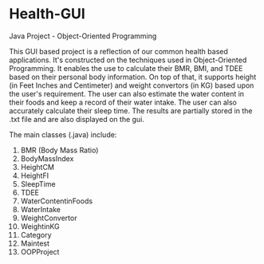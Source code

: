 # Health-GUI
Java Project - Object-Oriented Programming

This GUI based project is a reflection of our common health based applications. It's constructed on the techniques used in Object-Oriented Programming.
It enables the use to calculate their BMR, BMI, and TDEE based on their personal body information. 
On top of that, it supports height (in Feet Inches and Centimeter) and weight convertors (in KG) based upon the user's requirement. 
The user can also estimate the water content in their foods and keep a record of their water intake.
The user can also accurately calculate their sleep time. 
The results are partially stored in the .txt file and are also displayed on the gui. 

The main classes (.java) include:
1. BMR (Body Mass Ratio)
2. BodyMassIndex
3. HeightCM
4. HeightFI
5. SleepTime
6. TDEE
7. WaterContentinFoods
8. WaterIntake
9. WeightConvertor
10. WeightinKG
11. Category
12. Maintest
13. OOPProject
